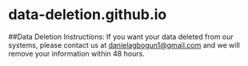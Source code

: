 # data-deletion.github.io


##Data Deletion Instructions: 
If you want your data deleted from our systems, please contact us at <a href="mailto:danielagbogun1@gmail.com">danielagbogun1@gmail.com</a> and we will remove your information within 48 hours.
